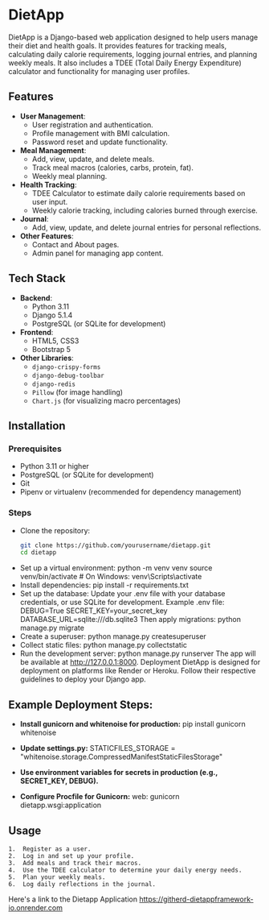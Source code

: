 # DietApp
DietApp is a Django-based web application designed to help users manage their diet and health goals. It provides features for tracking meals, calculating daily calorie requirements, logging journal entries, and planning weekly meals. It also includes a TDEE (Total Daily Energy Expenditure) calculator and functionality for managing user profiles.
## Features
- **User Management**:
  - User registration and authentication.
  - Profile management with BMI calculation.
  - Password reset and update functionality.
- **Meal Management**:
  - Add, view, update, and delete meals.
  - Track meal macros (calories, carbs, protein, fat).
  - Weekly meal planning.
- **Health Tracking**:
  - TDEE Calculator to estimate daily calorie requirements based on user input.
  - Weekly calorie tracking, including calories burned through exercise.
- **Journal**:
  - Add, view, update, and delete journal entries for personal reflections.
- **Other Features**:
  - Contact and About pages.
  - Admin panel for managing app content.
## Tech Stack
- **Backend**:
  - Python 3.11
  - Django 5.1.4
  - PostgreSQL (or SQLite for development)
- **Frontend**:
  - HTML5, CSS3
  - Bootstrap 5
- **Other Libraries**:
  - `django-crispy-forms`
  - `django-debug-toolbar`
  - `django-redis`
  - `Pillow` (for image handling)
  - `Chart.js` (for visualizing macro percentages)
## Installation
### Prerequisites
- Python 3.11 or higher
- PostgreSQL (or SQLite for development)
- Git
- Pipenv or virtualenv (recommended for dependency management)
### Steps
- Clone the repository:
   ```bash
   git clone https://github.com/yourusername/dietapp.git
   cd dietapp
- Set up a virtual environment:
python -m venv venv
source venv/bin/activate  # On Windows: venv\Scripts\activate
- Install dependencies:
pip install -r requirements.txt
- Set up the database:
Update your .env file with your database credentials, or use SQLite for development. Example .env file:
DEBUG=True
SECRET_KEY=your_secret_key
DATABASE_URL=sqlite:///db.sqlite3
Then apply migrations:
python manage.py migrate
- Create a superuser:
python manage.py createsuperuser
- Collect static files:
python manage.py collectstatic
- Run the development server:
python manage.py runserver
The app will be available at http://127.0.0.1:8000.
Deployment
DietApp is designed for deployment on platforms like Render or Heroku. Follow their respective guidelines to deploy your Django app.

## Example Deployment Steps:

- **Install gunicorn and whitenoise for production:**
 pip install gunicorn whitenoise

- **Update settings.py:**
  STATICFILES_STORAGE = "whitenoise.storage.CompressedManifestStaticFilesStorage"

- **Use environment variables for secrets in production (e.g., SECRET_KEY, DEBUG).**

- **Configure Procfile for Gunicorn:**
  web: gunicorn dietapp.wsgi:application
  
## Usage
	1.	Register as a user.
	2.	Log in and set up your profile.
	3.	Add meals and track their macros.
	4.	Use the TDEE calculator to determine your daily energy needs.
	5.	Plan your weekly meals.
	6.	Log daily reflections in the journal.


Here's a link to the Dietapp Application <https://githerd-dietappframework-io.onrender.com>
